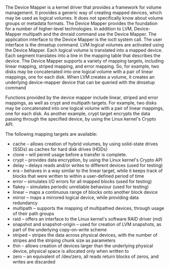 The Device Mapper is a kernel driver that provides a framework for volume management. It provides a generic way of creating mapped devices, which may be used as logical volumes. It does not specifically know about volume groups or metadata formats.
The Device Mapper provides the foundation for a number of higher-level technologies. In addition to LVM, Device-Mapper multipath and the dmraid command use the Device Mapper. The application interface to the Device Mapper is the ioctl system call. The user interface is the dmsetup command.
LVM logical volumes are activated using the Device Mapper. Each logical volume is translated into a mapped device. Each segment translates into a line in the mapping table that describes the device. The Device Mapper supports a variety of mapping targets, including linear mapping, striped mapping, and error mapping. So, for example, two disks may be concatenated into one logical volume with a pair of linear mappings, one for each disk. When LVM creates a volume, it creates an underlying device-mapper device that can be queried with the dmsetup command

Functions provided by the device mapper include linear, striped and error mappings, as well as crypt and multipath targets. For example, two disks may be concatenated into one logical volume with a pair of linear mappings, one for each disk. As another example, crypt target encrypts the data passing through the specified device, by using the Linux kernel's Crypto API.

The following mapping targets are available:

* cache – allows creation of hybrid volumes, by using solid-state drives (SSDs) as caches for hard disk drives (HDDs)
* clone – will permit usage before a transfer is complete.
* crypt – provides data encryption, by using the Linux kernel's Crypto API
* delay – delays reads and/or writes to different devices (used for testing)
* era – behaves in a way similar to the linear target, while it keeps track of blocks that were written to within a user-defined period of time
* error – simulates I/O errors for all mapped blocks (used for testing)
* flakey – simulates periodic unreliable behaviour (used for testing)
* linear – maps a continuous range of blocks onto another block device
* mirror – maps a mirrored logical device, while providing data redundancy
* multipath – supports the mapping of multipathed devices, through usage of their path groups
* raid – offers an interface to the Linux kernel's software RAID driver (md)
* snapshot and snapshot-origin – used for creation of LVM snapshots, as part of the underlying copy-on-write scheme
* striped – stripes the data across physical devices, with the number of stripes and the striping chunk size as parameters
* thin  – allows creation of devices larger than the underlying physical device, physical space is allocated only when written to
* zero – an equivalent of /dev/zero, all reads return blocks of zeros, and writes are discarded
